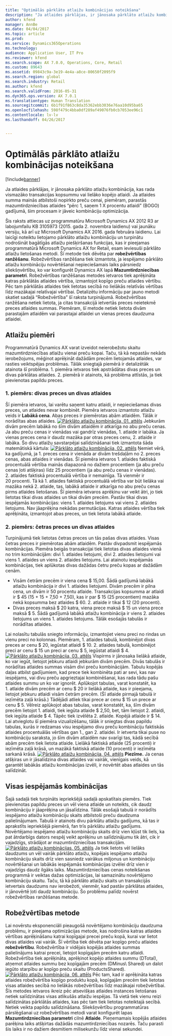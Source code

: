 ```yaml
---
title: "Optimālās pārklāto atlaižu kombinācijas noteikšana"
description: "Ja atlaides pārklājas, ir jānosaka pārklāto atlaižu kombinācija, kas rada vismazāko transakcijas kopsummu vai lielāko kopējo atlaidi. Ja atlaides summa mainās atbilstoši nopirkto preču cenai, piemēram, parastās mazumtirdzniecības atlaides “pērc 1, saņem 1 X procentu atlaidi” (BOGO) gadījumā, šim procesam ir jāveic kombināciju optimizācija."
author: kfend
manager: AnnBe
ms.date: 04/04/2017
ms.topic: article
ms.prod: 
ms.service: Dynamics365Operations
ms.technology: 
audience: Application User, IT Pro
ms.reviewer: kfend
ms.search.scope: AX 7.0.0, Operations, Core, Retail
ms.custom: 89643
ms.assetid: 09843c9a-3e19-4e4a-a8ce-80650f2095f9
ms.search.region: global
ms.search.industry: Retail
ms.author: kfend
ms.search.validFrom: 2016-05-31
ms.dyn365.ops.version: AX 7.0.1
ms.translationtype: Human Translation
ms.sourcegitcommit: 6b1f91f863c8da35362ebb3036e76aa10d95ba65
ms.openlocfilehash: 598f479c4bba0df289af49076fb0cb7053ee96c1
ms.contentlocale: lv-lv
ms.lasthandoff: 04/26/2017


---
```


# <a name="determine-the-optimal-combination-of-overlapping-discounts"></a>Optimālās pārklāto atlaižu kombinācijas noteikšana

[!include[banner](includes/banner.md)]


Ja atlaides pārklājas, ir jānosaka pārklāto atlaižu kombinācija, kas rada vismazāko transakcijas kopsummu vai lielāko kopējo atlaidi. Ja atlaides summa mainās atbilstoši nopirkto preču cenai, piemēram, parastās mazumtirdzniecības atlaides “pērc 1, saņem 1 X procentu atlaidi” (BOGO) gadījumā, šim procesam ir jāveic kombināciju optimizācija.

Šis raksts attiecas uz programmatūru Microsoft Dynamics AX 2012 R3 ar labojumfailu KB 3105973 (2015. gada 2. novembra laidienu) vai jaunāku versiju, kā arī uz Microsoft Dynamics AX 2016. gada februāra laidienu. Lai laicīgi noteiktu lietojamo pārklāto atlaižu kombināciju un turpinātu nodrošināt bagātīgās atlaižu piešķiršanas funkcijas, kas ir pieejamas programmatūrā Microsoft Dynamics AX for Retail, esam ieviesuši pārklāto atlaižu lietošanas metodi. Šī metode tiek dēvēta par **robežvērtības ranžēšanu**. Robežvērtības ranžēšana tiek izmantota, ja iespējamo pārklāto atlaižu kombināciju novērtēšanai nepieciešamais laiks pārsniedz sliekšņvērtību, ko var konfigurēt Dynamics AX lapā **Mazumtirdzniecības parametri**. Robežvērtības ranžēšanas metodes ietvaros tiek aprēķināta katras pārklātās atlaides vērtība, izmantojot kopīgo preču atlaides vērtību. Pēc tam pārklātās atlaides tiek lietotas secībā no lielākās relatīvās vērtības līdz mazākajai relatīvajai vērtībai. Detalizētu informāciju par jauno metodi skatiet sadaļā “Robežvērtība” šī raksta turpinājumā. Robežvērtības ranžēšana netiek lietota, ja citas transakcijā ietvertās preces neietekmē preces atlaides summas. Piemēram, šī metode netiek lietota divām parastajām atlaidēm vai parastajai atlaidei un vienas preces daudzuma atlaidei.

## <a name="discount-examples"></a>Atlaižu piemēri
Programmatūrā Dynamics AX varat izveidot neierobežotu skaitu mazumtirdzniecības atlaižu vienai preču kopai. Taču, tā kā nepastāv nekāds ierobežojums, mēģinot aprēķināt dažādām precēm lietojamās atlaides, var rasties veiktspējas problēmas. Tālāk sniegtajā piemērā ir detalizētāk atainota šī problēma. 1. piemēra ietvaros tiek apstrādātas divas preces un divas pārklātas atlaides. 2. piemērā ir atainots, kā problēma attīstās, ja tiek pievienotas papildu preces.

### <a name="example-1-two-products-and-two-discounts"></a>1. piemērs: divas preces un divas atlaides

Šī piemēra ietvaros, lai varētu saņemt katru atlaidi, ir nepieciešamas divas preces, un atlaides nevar kombinēt. Piemēra ietvaros izmantoto atlaižu veids ir **Labākā cena**. Abas preces ir piemērotas abām atlaidēm. Tālāk ir norādītas abas atlaides. [![Pārklāto atlaižu kombinācija, 01. attēls](./media/overlapping-discount-combo-01.jpg)](./media/overlapping-discount-combo-01.jpg) Jebkurām divām precēm labākā no šīm divām atlaidēm ir atkarīga no abu preču cenas. Ja abu preču cenas ir vienādas vai gandrīz vienādas, 1. atlaide ir labāka. Ja vienas preces cena ir daudz mazāka par otras preces cenu, 2. atlaide ir labāka. Šo divu atlaižu savstarpējai salīdzināšanai tiek izmantota šāda matemātiskā kārtula: [![Pārklāto atlaižu kombinācija, 02. attēls](./media/overlapping-discount-combo-02.jpg)](./media/overlapping-discount-combo-02.jpg) Ņemiet vērā, ka gadījumā, ja 1. preces cena ir vienāda ar divām trešdaļām no 2. preces cenas, abas atlaides ir vienādas. Šī piemēra ietvaros 1. atlaides faktiskā procentuālā vērtība mainās diapazonā no dažiem procentiem (ja abu preču cenas ļoti atšķiras) līdz 25 procentiem (ja abu preču cenas ir vienādas). 2. atlaides faktiskā procentuālā vērtība ir nemainīga. Tā vienmēr ir 20 procenti. Tā kā 1. atlaides faktiskā procentuālā vērtība var būt lielāka vai mazāka nekā 2. atlaide, tas, labākā atlaide ir atkarīga no abu preču cenas pirms atlaides lietošanas. Šī piemēra ietvaros aprēķinu var veikt ātri, jo tiek lietotas tikai divas atlaides un tikai divām precēm. Pastāv tikai divas iespējamās kombinācijas: viens 1. atlaides lietojums vai viens 2. atlaides lietojums. Nav jāaprēķina nekādas permutācijas. Katras atlaides vērtība tiek aprēķināta, izmantojot abas preces, un tiek lietota labākā atlaide.

### <a name="example-2-four-products-and-two-discounts"></a>2. piemērs: četras preces un divas atlaides

Turpinājumā tiek lietotas četras preces un tās pašas divas atlaides. Visas četras preces ir piemērotas abām atlaidēm. Pastāv divpadsmit iespējamās kombinācijas. Piemēra beigās transakcijai tiek lietotas divas atlaides vienā no trim kombinācijām: divi 1. atlaides lietojumi, divi 2. atlaides lietojumi vai viens 1. atlaides un viens 2. atlaides lietojums. Lai atainotu iespējamās kombinācijas, tiek aplūkotas divas dažādas četru preču kopas ar dažādām cenām.

-   Visām četrām precēm ir viena cena $ 15,00. Šādā gadījumā labākā atlaižu kombinācija ir divi 1. atlaides lietojumi. Divām precēm ir pilna cena, un divām ir 50 procentu atlaide. Transakcijas kopsumma ar atlaidi ir $ 45 (15 + 15 + 7,50 + 7,50), kas ir par $ 15 (25 procentiem) mazāka nekā kopsumma bez atlaides $ 60. 2. atlaide ir tikai $ 12 (20 procenti).
-   Divas preces maksā $ 20 katra, viena prece maksā $ 15 un viena prece maksā $ 5. Šādā gadījumā labākā atlaižu kombinācija ir viens 2. atlaides lietojums un viens 1. atlaides lietojums. Tālāk esošajās tabulās ir norādītas atlaides.

Lai nolasītu tabulās sniegto informāciju, izmantojiet vienu preci no rindas un vienu preci no kolonnas. Piemēram, 1. atlaides tabulā, kombinējot divas preces ar cenu $ 20, iegūstat atlaidi $ 10. 2. atlaides tabulā, kombinējot preci ar cenu $ 15 un preci ar cenu $ 5, iegūstat atlaidi $ 4. [![Pārklāto atlaižu kombinācija, 03. attēls](./media/overlapping-discount-combo-03.jpg)](./media/overlapping-discount-combo-03.jpg) Vispirms ir jānosaka lielākā atlaide, ko var iegūt, lietojot jebkuru atlaidi jebkurām divām precēm. Divās tabulās ir norādītas atlaides summas visām divi preču kombinācijām. Tabulu kopējās daļas atbilst gadījumiem, kad prece tiek kombinēta pati ar sevi, kas nav iespējams, vai divu preču apgrieztajai kombinēšanai, kas rada tādu pašu atlaides summu un ko var ignorēt. Aplūkojot tabulas, varat konstatēt, ka 1. atlaide divām precēm ar cenu $ 20 ir lielākā atlaide, kas ir pieejama, lietojot jebkuru atlaidi visām četrām precēm. (Šī atlaide pirmajā tabulā ir iezīmēta zaļā krāsā.) Tādējādi atliek tikai prece ar cenu $ 15 un prece ar cenu $ 5. Vēlreiz aplūkojot abas tabulas, varat konstatēt, ka, šīm divām precēm lietojot 1. atlaidi, tiek iegūta atlaide $ 2,50, bet, tām lietojot 2. atlaidi, tiek iegūta atlaide $ 4. Tāpēc tiek izvēlēta 2. atlaide. Kopējā atlaide ir $ 14. Lai atvieglotu šī piemēra vizualizēšanu, tālāk ir sniegtas divas papildu tabulas, kurās ir redzamas visu iespējamo divu preču kombināciju faktiskās atlaides procentuālās vērtības gan 1., gan 2. atlaidei. Ir ietverta tikai puse no kombināciju saraksta, jo šīm divām atlaidēm nav svarīgi tas, kādā secībā abām precēm tiek lietota atlaide. Lielākā faktiskā atlaide (25 procenti) ir iezīmēta zaļā krāsā, un mazākā faktiskā atlaide (10 procenti) ir iezīmēta sarkanā krāsā. [![Pārklāto atlaižu kombinācija, 04. attēls](./media/overlapping-discount-combo-04.jpg)](./media/overlapping-discount-combo-04.jpg) **Piezīme.** Ja cenas atšķiras un ir jāsalīdzina divas atlaides vai vairāk, vienīgais veids, kā garantēt labākās atlaižu kombinācijas izvēli, ir novērtēt abas atlaides un tās salīdzināt.

## <a name="total-possible-combinations"></a>Visas iespējamās kombinācijas
Šajā sadaļā tiek turpināts iepriekšējā sadaļā apskatītais piemērs. Tiek pievienotas papildu preces un vēl viena atlaide un noteikts, cik daudz kombināciju ir jāaprēķina un jāsalīdzina. Tālāk esošajā tabulā ir norādīts iespējamo atlaižu kombināciju skaits atbilstoši preču daudzuma palielinājumam. Tabulā ir atainots divu pārklātu atlaižu gadījums, kā tas ir aprakstīts iepriekšējā piemērā, fan trīs pārklātu atlaižu gadījums. Novērtējamo iespējamo atlaižu kombināciju skaits drīz vien kļūst tik liels, ka pat ātrdarbīgs dators nespēj veikt aprēķinu un salīdzinājumu tik ātri, cik ir vajadzīgs, strādājot ar mazumtirdzniecības transakcijām. [![Pārklāto atlaižu kombinācijas, 05. attēls](./media/overlapping-discount-combo-05.jpg)](./media/overlapping-discount-combo-05.jpg) Ja tiek lietots vēl lielāks daudzums un vēl vairāk pārklāto atlaižu, kopējais iespējamo atlaižu kombināciju skaits drīz vien sasniedz vairākus miljonus un kombināciju novērtēšanai un labākās iespējamās kombinācijas izvēlei drīz vien ir vajadzīgs daudz ilgāks laiks. Mazumtirdzniecības cenas noteikšanas programmā ir veiktas dažas optimizācijas, lai samazinātu novērtējamo kombināciju skaitu. Taču, tā kā pārklāto atlaižu skaits un transakcijās ietvertais daudzums nav ierobežoti, vienmēr, kad pastāv pārklātas atlaides, ir jānovērtē ļoti daudz kombināciju. Šo problēmu palīdz novērst robežvērtības ranžēšanas metode.

## <a name="marginal-value-method"></a>Robežvērtības metode
Lai novērstu eksponenciāli pieaugošā novērtējamo kombināciju daudzuma problēmu, ir pieejama optimizācijas metode, kas nodrošina katras atlaides vērtības aprēķināšanu katrai kopīgajai precei preču kopā, kurai var lietot divas atlaides vai vairāk. Šī vērtība tiek dēvēta par kopīgo preču atlaides **robežvērtību**. Robežvērtība ir vidējais kopējās atlaides summas palielinājums katrai precei, lietojot kopīgajām precēm katru atlaidi. Robežvērtība tiek aprēķināta, aprēķinot kopējo atlaides summu (DTotal), atņemot atlaides summu bez kopīgajām precēm (DMinus\\ Shared) un dalot iegūto starpību ar kopīgo preču skaitu (ProductsShared). [![Pārklāto atlaižu kombinācija, 06. attēls](./media/overlapping-discount-combo-06.jpg)](./media/overlapping-discount-combo-06.jpg) Pēc tam, kad ir aprēķināta katras atlaides robežvērtība kopīgo produktu kopā, kopīgajām precēm tiek lietotas visas atlaides secībā no lielākās robežvērtības līdz mazākajai robežvērtībai. Šīs metodes ietvaros ikreiz pēc atsevišķas atlaides instances lietošanas netiek salīdzinātas visas atlikušās atlaižu iespējas. Tā vietā tiek vienu reizi salīdzinātas pārklātās atlaides, kas pēc tam tiek lietotas noteiktajā secībā. Netiek veikta papildu salīdzināšana. Sliekšņvērtību programmatūras pārslēgšanai uz robežvērtības metodi varat konfigurēt lapas **Mazumtirdzniecības parametri** cilnē **Atlaide**. Pieņemamais kopējās atlaides parēķina laiks atšķirtas dažādās mazumtirdzniecības nozarēs. Taču parasti šis laiks ir no dažiem desmitiem milisekunžu līdz vienai sekundei.




